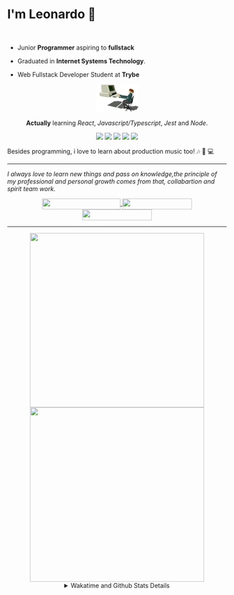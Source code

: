 # I'm Leonardo 🌈
<p align="center">
<img src="https://upload.wikimedia.org/wikipedia/en/thumb/0/05/Flag_of_Brazil.svg/1200px-Flag_of_Brazil.svg.png" width=20 height=15 / >
<img src="https://upload.wikimedia.org/wikipedia/commons/2/2b/Bandeira_do_estado_de_S%C3%A3o_Paulo.svg" width=20 height=15 / >
</p>

- Junior <b>Programmer</b> aspiring to <b>fullstack</b>

- Graduated in <b>Internet Systems Technology</b>.

- Web Fullstack Developer Student at <b>Trybe</b>

<div align="center">

<img src="./img/computer.gif" width="100px">

**Actually** learning _React_, _Javascript/Typescript_, _Jest_ and  _Node_. 

</div>
       
<p align="center">
<img src="https://badges.aleen42.com/src/react.svg">
<img src="https://badges.aleen42.com/src/javascript.svg">
<img src="https://badges.aleen42.com/src/typescript.svg">
<img src="https://badges.aleen42.com/src/jest_1.svg">
<img src="https://badges.aleen42.com/src/node.svg">
<br>
</p>

Besides programming, i love to learn about production music too! :notes: :musical_keyboard: :computer:

* * *

<i>I always love to learn new things and pass on knowledge,the principle of my professional and personal growth comes from that, collabartion and spirit team work.</i><br>

<div align="center">
       
<a href="https://www.linkedin.com/in/lcds90/">
  <img align="center" src="https://img.shields.io/static/v1?logo=linkedin&label=linkedin&message=lcds90&color=blue&style=for-the-badge" height=25 width=180/>
</a>
<a href="http://lcds.me">
  <img align="center" src="https://img.shields.io/static/v1?&label=Portflio&message=site&color=green&style=for-the-badge" height=25 width=160/>
</a>
<a href="mailto:lcds90@gmail.com">
  <img align="center" src="https://img.shields.io/static/v1?&logo=gmail&label=Send&message=Email&color=red&style=for-the-badge" height=25 width=160/>
</a>
       
</div>

* * *

<div align="center">
<a href="https://github.com/lcds90/">
  <img align="center" src="https://github-readme-stats.vercel.app/api/top-langs/?username=lcds90&langs_count=10&theme=gruvbox&layout=compact&include_all_commits=true" height="400px" width="400px"/>
</a>
<a href="https://wakatime.com/@lcds90">
  <img align="center" src="https://github-readme-stats.vercel.app/api/wakatime?username=lcds90&theme=gruvbox&layout=compact" height="400px" width="400px"/>
</a>
       
<details>
       <summary>Wakatime and Github Stats Details</summary>
       <div align="justify">
              
<!--START_SECTION:waka-->
![Profile Views](http://img.shields.io/badge/Profile%20Views-6-blue)

**🐱 My Github Data** 

> 🏆 565 Contributions in the Year 2021
 > 
> 📦 522.9 kB Used in Github's Storage 
 > 
> 💼 Opted to Hire
 > 
> 📜 43 Public Repositories 
 > 
> 🔑 38 Private Repositories  
 > 
**I'm a Night 🦉** 

```text
🌞 Morning    82 commits     ████░░░░░░░░░░░░░░░░░░░░░   15.62% 
🌆 Daytime    148 commits    ███████░░░░░░░░░░░░░░░░░░   28.19% 
🌃 Evening    166 commits    ████████░░░░░░░░░░░░░░░░░   31.62% 
🌙 Night      129 commits    ██████░░░░░░░░░░░░░░░░░░░   24.57%

```
📅 **I'm Most Productive on Saturday** 

```text
Monday       82 commits     ████░░░░░░░░░░░░░░░░░░░░░   15.62% 
Tuesday      75 commits     ███░░░░░░░░░░░░░░░░░░░░░░   14.29% 
Wednesday    49 commits     ██░░░░░░░░░░░░░░░░░░░░░░░   9.33% 
Thursday     40 commits     ██░░░░░░░░░░░░░░░░░░░░░░░   7.62% 
Friday       67 commits     ███░░░░░░░░░░░░░░░░░░░░░░   12.76% 
Saturday     106 commits    █████░░░░░░░░░░░░░░░░░░░░   20.19% 
Sunday       106 commits    █████░░░░░░░░░░░░░░░░░░░░   20.19%

```


📊 **This Week I Spent My Time On** 

```text
⌚︎ Time Zone: America/Sao_Paulo

💬 Programming Languages: 
JSX                      8 hrs 24 mins       ███████░░░░░░░░░░░░░░░░░░   30.83% 
JavaScript               7 hrs 27 mins       ██████░░░░░░░░░░░░░░░░░░░   27.3% 
TypeScript               4 hrs 4 mins        ███░░░░░░░░░░░░░░░░░░░░░░   14.95% 
Markdown                 3 hrs 5 mins        ██░░░░░░░░░░░░░░░░░░░░░░░   11.34% 
CSS                      2 hrs 40 mins       ██░░░░░░░░░░░░░░░░░░░░░░░   9.82%

🔥 Editors: 
VS Code                  27 hrs 17 mins      █████████████████████████   100.0%

🐱‍💻 Projects: 
trybe-course             6 hrs 2 mins        █████░░░░░░░░░░░░░░░░░░░░   22.16% 
sd-013-a-project-movie-ca5 hrs 46 mins       █████░░░░░░░░░░░░░░░░░░░░   21.15% 
next-portfolio           5 hrs 19 mins       █████░░░░░░░░░░░░░░░░░░░░   19.52% 
uri                      4 hrs 43 mins       ████░░░░░░░░░░░░░░░░░░░░░   17.3% 
project-movie-cards-libra3 hrs 24 mins       ███░░░░░░░░░░░░░░░░░░░░░░   12.5%

💻 Operating System: 
Linux                    27 hrs 17 mins      █████████████████████████   100.0%

```

**I Mostly Code in JavaScript** 

```text
JavaScript               25 repos            ████████░░░░░░░░░░░░░░░░░   32.89% 
TypeScript               15 repos            █████░░░░░░░░░░░░░░░░░░░░   19.74% 
HTML                     14 repos            ████░░░░░░░░░░░░░░░░░░░░░   18.42% 
CSS                      6 repos             ██░░░░░░░░░░░░░░░░░░░░░░░   7.89% 
PHP                      5 repos             █░░░░░░░░░░░░░░░░░░░░░░░░   6.58%

```


**Timeline**

![Chart not found](https://raw.githubusercontent.com/lcds90/lcds90/main/charts/bar_graph.png) 


 Last Updated on 01/08/2021
<!--END_SECTION:waka-->
              
              
   </div>
</details>
       
       
</div>
